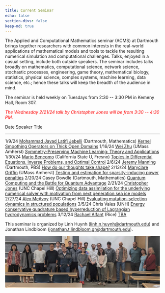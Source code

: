 ```yaml
---
title: Current Seminar
echo: false
section-divs: false
keep-md: true
---
```



The Applied and Computational Mathematics seminar (ACMS) at Dartmouth brings together researchers with common interests in the real-world applications of mathematical models and tools to tackle the resulting numerical simulation and computational challenges. Talks, enjoyed in a casual setting, include both outside speakers. The seminar includes talks broadly on mathematics, computational science, network science, stochastic processes, engineering, game theory, mathematical biology, statistics, physical science, complex systems, machine learning, data science, etc.; hence these talks will keep the breadth of the audience in mind.

The seminar is held weekly on Tuesdays from 2:30 -- 3:30 PM in Kemeny Hall, Room 307.

<span style="color:red">*The Wednesday 2/21/24 talk by Christopher Jones will be from 3:30 -- 4:30 PM.*</span>

<!-- This cell looks through the seminar_talks YAML file and generates the current seminar schedule. -->

Date     Speaker                                                                                                              Title
-------  -------------------------------------------------------------------------------------------------------------------  -----------------------------------------------------------------------------------------------------------------------------------------------------
1/9/24   [Mohammad Javad Latifi Jebelli](https://math.dartmouth.edu/~mjebelli/) (Dartmouth, Mathematics)                      [Kernel Smoothing Operators on Thick Open Domains](/seminar_pages/JebelliW24.html)
1/16/24  [Wei Zhu](https://www.umass.edu/mathematics-statistics/directory/faculty/wei-zhu) (UMass Amherst)                    [Symmetry-Preserving Machine Learning: Theory and Applications](/seminar_pages/ZhuW24.html)
1/30/24  [Mario Bencomo](https://csm.fresnostate.edu/math/faculty-staff/resident/mbencomo.html) (California State U, Fresno)  [Topics in Differential Equations, Inverse Problems, and Optimal Control](/seminar_pages/BencomoW24.html)
2/6/24   [Jeremy Manning](https://pbs.dartmouth.edu/people/jeremy-r-manning) (Dartmouth, PBS)                                 [How do our thoughts take shape?](/seminar_pages/ManningW24.html)
2/13/24  [Maryclare Griffin](https://maryclare.github.io/) (UMass Amherst)                                                    [Testing and estimation for sparsity-inducing power penalties](/seminar_pages/GriffinW24.html)
2/20/24  Casey Dowdle (Dartmouth, Mathematics)                                                                                [Quantum Computing and the Battle for Quantum Advantage](/seminar_pages/DowdleW24.html)
2/21/24  [Christopher Jones](https://tarheels.live/applieddynamics/christopher-jones/) (UNC Chapel Hill)                      [Optimizing data assimilation for the underlying numerical solver with motivation from next generation sea ice models](/seminar_pages/CJonesW24.html)
2/27/24  [Alex McAvoy](https://datascience.unc.edu/person/alex-mcavoy/) (UNC Chapel Hill)                                     [Evaluating mutation-selection dynamics in structured populations](/seminar_pages/McAvoyW24.html)
3/5/24   Chris Vales (UNH)                                                                                                    [Energy conservative quadrature based hyperreduction of Lagrangian hydrodynamics problems](/seminar_pages/ValesW24.html)
3/12/24  [Rachael Alfant](https://rachaelalfant.github.io/) (Rice)                                                            [TBA](/seminar_pages/AlfantW24.html)


This seminar is organized by Linh Huynh (linh.n.huynh@dartmouth.edu) and Jonathan Lindbloom (jonathan.t.lindbloom.gr@dartmouth.edu).

![](acms_banner.JPG)

